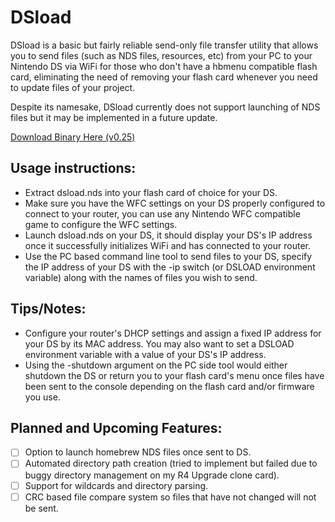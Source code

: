# DSload

DSload is a basic but fairly reliable send-only file transfer utility that allows you to send files (such as NDS files, resources, etc) from your PC to your Nintendo DS via WiFi for those who don't have a hbmenu compatible flash card, eliminating the need of removing your flash card whenever you need to update files of your project.

Despite its namesake, DSload currently does not support launching of NDS files but it may be implemented in a future update.

[Download Binary Here (v0.25)](http://lameguy64.github.io/dsload/dsload-0.25.zip)

## Usage instructions:

* Extract dsload.nds into your flash card of choice for your DS.
* Make sure you have the WFC settings on your DS properly configured to connect to your router, you can use any Nintendo WFC compatible game to configure the WFC settings.
* Launch dsload.nds on your DS, it should display your DS's IP address once it successfully initializes WiFi and has connected to your router.
* Use the PC based command line tool to send files to your DS, specify the IP address of your DS with the -ip switch (or DSLOAD environment variable) along with the names of files you wish to send.

## Tips/Notes:

* Configure your router's DHCP settings and assign a fixed IP address for your DS by its MAC address. You may also want to set a DSLOAD environment variable with a value of your DS's IP address.
* Using the -shutdown argument on the PC side tool would either shutdown the DS or return you to your flash card's menu once files have been sent to the console depending on the flash card and/or firmware you use.

## Planned and Upcoming Features:

- [ ] Option to launch homebrew NDS files once sent to DS.
- [ ] Automated directory path creation (tried to implement but failed due to buggy directory management on my R4 Upgrade clone card).
- [ ] Support for wildcards and directory parsing.
- [ ] CRC based file compare system so files that have not changed will not be sent.
